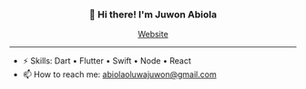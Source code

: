 


<h3 align="center">👋 Hi there!  I'm Juwon Abiola</h3>
<p align="center">
  <a href="https://juwon.ml">Website</a>
</p>

---

- ⚡ Skills: Dart • Flutter • Swift • Node • React  
- 📫 How to reach me: abiolaoluwajuwon@gmail.com


